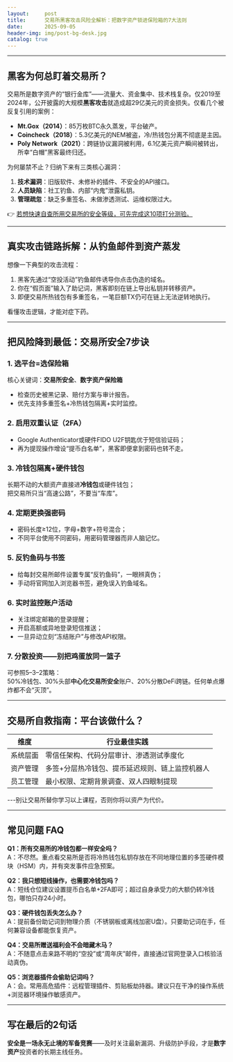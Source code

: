 ```yaml
---
layout:     post
title:      交易所黑客攻击风险全解析：把数字资产锁进保险箱的7大法则
date:       2025-09-05
header-img: img/post-bg-desk.jpg
catalog: true
---
```


---

## 黑客为何总盯着交易所？

交易所是数字资产的“银行金库”——流量大、资金集中、技术栈复杂。仅2019至2024年，公开披露的大规模**黑客攻击**就造成超29亿美元的资金损失。仅看几个被反复引用的案例：

- **Mt.Gox（2014）**：85万枚BTC永久蒸发，平台破产。  
- **Coincheck（2018）**：5.3亿美元的NEM被盗，冷/热钱包分离不彻底是主因。  
- **Poly Network（2021）**：跨链协议漏洞被利用，6.1亿美元资产瞬间被转出，所幸“白帽”黑客最终归还。

为何屡禁不止？归纳下来有三类核心漏洞：

1. **技术漏洞**：旧版软件、未修补的插件、不安全的API接口。  
2. **人员缺陷**：社工钓鱼、内部“内鬼”泄露私钥。  
3. **管理疏忽**：缺乏多重签名、未做渗透测试、运维权限过大。

👉 [若想快速自查所用交易所的安全等级，可先完成这10项打分测验。](https://okxdog.com/)

---

## 真实攻击链路拆解：从钓鱼邮件到资产蒸发

想像一下典型的攻击流程：

1. 黑客先通过“空投活动”钓鱼邮件诱导你点击伪造的域名。  
2. 你在“假页面”输入了助记词，黑客即刻在链上导出私钥并转移资产。  
3. 即便交易所热钱包有多重签名，一笔巨额TX仍可在链上无法逆转地执行。  

看懂攻击逻辑，才能对症下药。

---

## 把风险降到最低：交易所安全7步诀

### 1. 选平台=选保险箱  
核心关键词：**交易所安全**、**数字资产保险箱**  
- 检查历史被黑记录、赔付方案与审计报告。  
- 优先支持多重签名+冷热钱包隔离+实时监控。

### 2. 启用双重认证（2FA）  
- Google Authenticator或硬件FIDO U2F钥匙优于短信验证码；  
- 再为提现操作增设“提币白名单”，黑客即便拿到密码也转不走。

### 3. 冷钱包隔离+硬件钱包  
长期不动的大额资产直接进**冷钱包**或硬件钱包；  
把交易所只当“高速公路”，不要当“车库”。

### 4. 定期更换强密码  
- 密码长度≥12位，字母+数字+符号混合；  
- 不同平台使用不同密码，用密码管理器而非人脑记忆。

### 5. 反钓鱼码与书签  
- 给每封交易所邮件设置专属“反钓鱼码”，一眼辨真伪；  
- 手动将官网加入浏览器书签，避免误入钓鱼域名。  

### 6. 实时监控账户活动  
- 关注绑定邮箱的登录提醒；  
- 开启高额或异地登录短信推送；  
- 一旦异动立刻“冻结账户”与修改API权限。

### 7. 分散投资——别把鸡蛋放同一篮子  
可参照5–3–2策略：  
50%冷钱包、30%头部**中心化交易所安全**账户、20%分散DeFi跨链。任何单点爆炸都不会“灭顶”。

---

## 交易所自救指南：平台该做什么？

| 维度 | 行业最佳实践 |
|---|---|
| 系统层面 | 零信任架构、代码分层审计、渗透测试季度化 |
| 资产管理 | 多签+分层热冷钱包、提币延迟规则、链上监控机器人 |
| 员工管理 | 最小权限、定期背景调查、双人四眼制提现 |

---别让交易所替你学习以上课程，否则你将以资产为代价。

---

## 常见问题 FAQ

**Q1：所有交易所的冷钱包都一样安全吗？**  
A：不尽然。重点看交易所是否将冷热钱包私钥存放在不同地理位置的多签硬件模块（HSM）内，并有突发事件应急预案。  

**Q2：我只想短线操作，也需要冷钱包吗？**  
A：短线仓位建议设置提币白名单+2FA即可；超过自身承受力的大额仍转冷钱包，哪怕只存24小时。  

**Q3：硬件钱包丢失怎么办？**  
A：提前备份助记词到物理介质（不锈钢板或离线加密U盘）。只要助记词在手，任何兼容设备都能恢复资产。  

**Q4：交易所赠送福利会不会暗藏木马？**  
A：不随意点击来路不明的“空投”或“周年庆”邮件，直接通过官网登录入口核验活动真伪。  

**Q5：浏览器插件会偷助记词吗？**  
A：会。常用高危插件：远程管理插件、剪贴板劫持器。建议只在干净的操作系统+浏览器环境操作敏感资产。

---

## 写在最后的2句话

**安全是一场永无止境的军备竞赛**——及时关注最新漏洞、升级防护手段，才是**数字资产**投资者的长期主线任务。